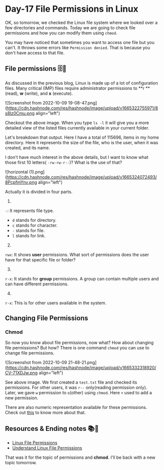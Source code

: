 # Day-17 File Permissions in Linux

OK, so tomorrow, we checked the Linux file system where we looked over a few directories and commands. Today we are going to check file permissions and how you can modify them using ``chmod``.

You may have noticed that sometimes you want to access one file but you can't. It throws some errors like ``Permission denied``. That is because you don't have access to that file.

## File permissions 🗄️🔐
As discussed in the previous blog, Linux is made up of a lot of configuration files. Many critical (IMP) files require administrator permissions to **r **(read), **w** (write), and **x** (execute). 


![Screenshot from 2022-10-09 19-08-47.png](https://cdn.hashnode.com/res/hashnode/image/upload/v1665322755971/8s8lz0Cmu.png align="left")

Checkout the above image. When you type `ls -l` it will give you a more detailed view of the listed files currently available in your current folder. 

Let's breakdown that output. Here I have a total of 115696, items in my home directory. Here it represents the size of the file, who is the user, when it was created, and its name.

I don't have much interest in the above details, but I want to know what those first 10 letters( `-rw-rw-r--`)? What is the use of that?

![horizontal (1).png](https://cdn.hashnode.com/res/hashnode/image/upload/v1665324072493/8PcpfmYnv.png align="left")

Actually it is divided in four parts.

1. 
`-`: It represents file type. 
  - `d` stands for directory.
  - `c` stands for character.
  - `-` stands for file.
  - `l` stands for link.

2. 
`rwx`: It shows **user** permissions. What sort of permissions does the user have for that specific file or folder?

3.
`r-x`: It stands for **group** permissions. A group can contain multiple users and can have different permissions.

4.
`r-x`: This is for other users available in the system.

## Changing File Permissions
### Chmod
So now you know about file permissions, now what? How about changing file permissions? But how? There is one command ``chmod`` you can use to change file permissions.



![Screenshot from 2022-10-09 21-48-21.png](https://cdn.hashnode.com/res/hashnode/image/upload/v1665332318920/CV-71XDJw.png align="left")

See above image. We first created a `test.txt` file and checked its permissions. For other users, it was `r--` only(reading permission only). Later, we gave `w` permission to `o`(other) using `chmod`. Here `+` used to add a new permission.

There are also numeric representation available for these permissions. Check out [this](https://www.ibm.com/docs/en/aix/7.2?topic=modes-numeric-representation-access) to know more about that.

## Resources & Ending notes 📚👋
- [Linux File Permissions](https://youtu.be/hxNFeL2qY-k)
- [Understand Linux File Permissions](https://www.linuxfoundation.org/blog/blog/classic-sysadmin-understanding-linux-file-permissions)

That was it for the topic of permissions and **chmod**. I'll be back with a new topic tomorrow.